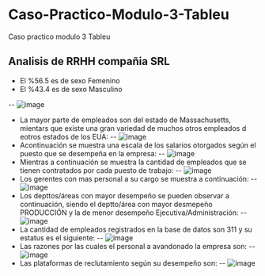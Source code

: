 # Caso-Practico-Modulo-3-Tableu
Caso practico modulo 3 Tableu 
## Analisis de RRHH compañia SRL
- El %56.5 es de sexo Femenino
- El %43.4 es de sexo Masculino
  
-- ![image](https://github.com/user-attachments/assets/55a50cd8-0d73-41a3-91e4-5e55cb5e5474)
- La mayor parte de empleados son del estado de Massachusetts, mientars que existe una gran variedad de muchos otros empleados d eotros estados de los EUA:
-- ![image](https://github.com/user-attachments/assets/f1dd1f46-f09b-40b8-89a1-439cf7466005)
- Acontinuación se muestra una escala de los salarios otorgados según el puesto que se desempeña en la empresa: 
-- ![image](https://github.com/user-attachments/assets/ba74d83a-9429-4c19-8825-2c1f1afe11da)
- Mientras a continuación se muestra la cantidad de empleados que se tienen contratados por cada puesto de trabajo:
-- ![image](https://github.com/user-attachments/assets/e075df47-fb48-4e3a-89c5-2f3fbc62e807)
- Los gerentes con mas personal a su cargo se muestra a continuación:
-- ![image](https://github.com/user-attachments/assets/6fb2a62b-053b-4b8e-b4da-6fe3c85b7740)
- Los depttos/áreas con mayor desempeño se pueden observar a continuación, siendo el deptto/área con mayor desmepeño PRODUCCIÓN y la de menor desempeño Ejecutiva/Administración:
-- ![image](https://github.com/user-attachments/assets/ebcaac41-04ba-4a2a-b05f-94346c0f2b46)
- La cantidad de empleados registrados en la base de datos son 311 y su estatus es el siguiente:
-- ![image](https://github.com/user-attachments/assets/9cb5907c-778d-48b8-bda7-34ef667532c5)
- Las razones por las cuales el personal a avandonado la empresa son:
-- ![image](https://github.com/user-attachments/assets/34a080e8-3afe-4063-b7de-eee6a18fef36)
- Las plataformas de reclutamiento según su desempeño son:
-- ![image](https://github.com/user-attachments/assets/2aa0cd54-369b-43c7-8f30-3daf8bcb57c4)



